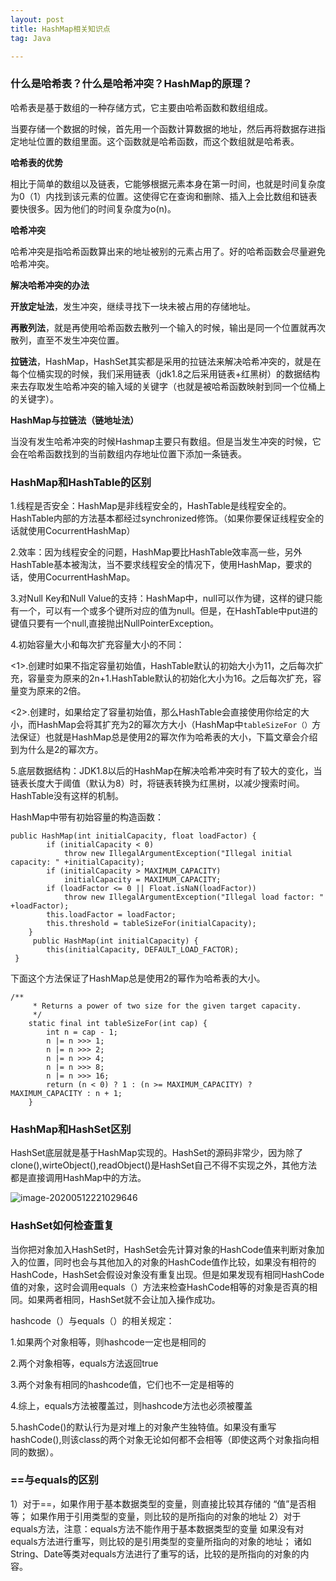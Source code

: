 ```yaml
---
layout: post
title: HashMap相关知识点
tag: Java

---
```


### 什么是哈希表？什么是哈希冲突？HashMap的原理？

哈希表是基于数组的一种存储方式，它主要由哈希函数和数组组成。

当要存储一个数据的时候，首先用一个函数计算数据的地址，然后再将数据存进指定地址位置的数组里面。这个函数就是哈希函数，而这个数组就是哈希表。

**哈希表的优势**

相比于简单的数组以及链表，它能够根据元素本身在第一时间，也就是时间复杂度为0（1）内找到该元素的位置。这使得它在查询和删除、插入上会比数组和链表要快很多。因为他们的时间复杂度为o(n)。

**哈希冲突**

哈希冲突是指哈希函数算出来的地址被别的元素占用了。好的哈希函数会尽量避免哈希冲突。

**解决哈希冲突的办法**

**开放定址法**，发生冲突，继续寻找下一块未被占用的存储地址。

**再散列法**，就是再使用哈希函数去散列一个输入的时候，输出是同一个位置就再次散列，直至不发生冲突位置。

**拉链法**，HashMap，HashSet其实都是采用的拉链法来解决哈希冲突的，就是在每个位桶实现的时候，我们采用链表（jdk1.8之后采用链表+红黑树）的数据结构来去存取发生哈希冲突的输入域的关键字（也就是被哈希函数映射到同一个位桶上的关键字）。

**HashMap与拉链法（链地址法）**

当没有发生哈希冲突的时候Hashmap主要只有数组。但是当发生冲突的时候，它会在哈希函数找到的当前数组内存地址位置下添加一条链表。



### HashMap和HashTable的区别

1.线程是否安全：HashMap是非线程安全的，HashTable是线程安全的。HashTable内部的方法基本都经过synchronized修饰。（如果你要保证线程安全的话就使用CocurrentHashMap）

2.效率：因为线程安全的问题，HashMap要比HashTable效率高一些，另外HashTable基本被淘汰，当不要求线程安全的情况下，使用HashMap，要求的话，使用CocurrentHashMap。

3.对Null Key和Null Value的支持：HashMap中，null可以作为键，这样的键只能有一个，可以有一个或多个键所对应的值为null。但是，在HashTable中put进的键值只要有一个null,直接抛出NullPointerException。

4.初始容量大小和每次扩充容量大小的不同：

<1>.创建时如果不指定容量初始值，HashTable默认的初始大小为11，之后每次扩充，容量变为原来的2n+1.HashTable默认的初始化大小为16。之后每次扩充，容量变为原来的2倍。

<2>.创建时，如果给定了容量初始值，那么HashTable会直接使用你给定的大小，而HashMap会将其扩充为2的幂次方大小（HashMap中`tableSizeFor（）`方法保证）也就是HashMap总是使用2的幂次作为哈希表的大小，下篇文章会介绍到为什么是2的幂次方。

5.底层数据结构：JDK1.8以后的HashMap在解决哈希冲突时有了较大的变化，当链表长度大于阈值（默认为8）时，将链表转换为红黑树，以减少搜索时间。HashTable没有这样的机制。

HashMap中带有初始容量的构造函数：

```
public HashMap(int initialCapacity, float loadFactor) {
        if (initialCapacity < 0)
            throw new IllegalArgumentException("Illegal initial 
capacity: " +initialCapacity);
        if (initialCapacity > MAXIMUM_CAPACITY)
            initialCapacity = MAXIMUM_CAPACITY;
        if (loadFactor <= 0 || Float.isNaN(loadFactor))
            throw new IllegalArgumentException("Illegal load factor: " 
+loadFactor);
        this.loadFactor = loadFactor;
        this.threshold = tableSizeFor(initialCapacity);
    }
     public HashMap(int initialCapacity) {
        this(initialCapacity, DEFAULT_LOAD_FACTOR);
 }     
```

下面这个方法保证了HashMap总是使用2的幂作为哈希表的大小。

```
/**
     * Returns a power of two size for the given target capacity.
     */
    static final int tableSizeFor(int cap) {
        int n = cap - 1;
        n |= n >>> 1;
        n |= n >>> 2;
        n |= n >>> 4;
        n |= n >>> 8;
        n |= n >>> 16;
        return (n < 0) ? 1 : (n >= MAXIMUM_CAPACITY) ? 
MAXIMUM_CAPACITY : n + 1;
    }
```

### HashMap和HashSet区别

HashSet底层就是基于HashMap实现的。HashSet的源码非常少，因为除了clone(),wirteObject(),readObject()是HashSet自己不得不实现之外，其他方法都是直接调用HashMap中的方法。

![image-20200512221029646](C:\Users\qing\AppData\Roaming\Typora\typora-user-images\image-20200512221029646.png)

### HashSet如何检查重复

当你把对象加入HashSet时，HashSet会先计算对象的HashCode值来判断对象加入的位置，同时也会与其他加入的对象的HashCode值作比较，如果没有相符的HashCode，HashSet会假设对象没有重复出现。但是如果发现有相同HashCode值的对象，这时会调用equals（）方法来检查HashCode相等的对象是否真的相同。如果两者相同，HashSet就不会让加入操作成功。

hashcode（）与equals（）的相关规定：

1.如果两个对象相等，则hashcode一定也是相同的

2.两个对象相等，equals方法返回true

3.两个对象有相同的hashcode值，它们也不一定是相等的

4.综上，equals方法被覆盖过，则hashcode方法也必须被覆盖

5.hashCode()的默认行为是对堆上的对象产生独特值。如果没有重写hashCode(),则该class的两个对象无论如何都不会相等（即使这两个对象指向相同的数据）。

### ==与equals的区别

1）对于==，如果作用于基本数据类型的变量，则直接比较其存储的 “值”是否相等；
如果作用于引用类型的变量，则比较的是所指向的对象的地址
2）对于equals方法，注意：equals方法不能作用于基本数据类型的变量
如果没有对equals方法进行重写，则比较的是引用类型的变量所指向的对象的地址；
诸如String、Date等类对equals方法进行了重写的话，比较的是所指向的对象的内容。

